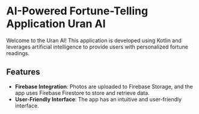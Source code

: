 # AI-Powered Fortune-Telling Application Uran AI

Welcome to the Uran AI! This application is developed using Kotlin and leverages artificial intelligence to provide users with personalized fortune readings. 

## Features

- **Firebase Integration**: Photos are uploaded to Firebase Storage, and the app uses Firebase Firestore to store and retrieve data.
- **User-Friendly Interface**: The app has an intuitive and user-friendly interface.



